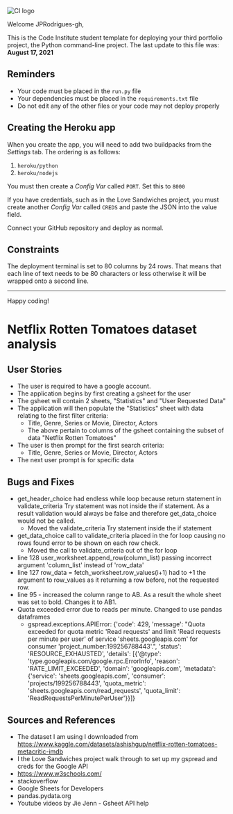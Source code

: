 ![CI logo](https://codeinstitute.s3.amazonaws.com/fullstack/ci_logo_small.png)

Welcome JPRodrigues-gh,

This is the Code Institute student template for deploying your third portfolio project, the Python command-line project. The last update to this file was: **August 17, 2021**

## Reminders

* Your code must be placed in the `run.py` file
* Your dependencies must be placed in the `requirements.txt` file
* Do not edit any of the other files or your code may not deploy properly

## Creating the Heroku app

When you create the app, you will need to add two buildpacks from the _Settings_ tab. The ordering is as follows:

1. `heroku/python`
2. `heroku/nodejs`

You must then create a _Config Var_ called `PORT`. Set this to `8000`

If you have credentials, such as in the Love Sandwiches project, you must create another _Config Var_ called `CREDS` and paste the JSON into the value field.

Connect your GitHub repository and deploy as normal.

## Constraints

The deployment terminal is set to 80 columns by 24 rows. That means that each line of text needs to be 80 characters or less otherwise it will be wrapped onto a second line.

-----
Happy coding!

# Netflix Rotten Tomatoes dataset analysis

## User Stories

* The user is required to have a google account.
* The application begins by first creating a gsheet for the user
* The gsheet will contain 2 sheets, "Statistics" and "User Requested Data"
* The application will then populate the "Statistics" sheet with data relating to the first filter criteria:
  * Title, Genre, Series or Movie, Director, Actors
  * The above pertain to columns of the gsheet containing the subset of data "Netflix Rotten Tomatoes"
* The user is then prompt for the first search criteria:
  * Title, Genre, Series or Movie, Director, Actors
* The next user prompt is for specific data

## Bugs and Fixes

* get_header_choice had endless while loop because return statement in validate_criteria Try statement was not inside the if statement. As a result validation would always be false and therefore get_data_choice would not be called.
  * Moved the validate_criteria Try statement inside the if statement
* get_data_choice call to validate_criteria placed in the for loop causing no rows found error to be shown on each row check. 
  * Moved the call to validate_criteria out of the for loop
* line 128 user_worksheet.append_row(column_list) passing incorrect argument 'column_list' instead of 'row_data'
* line 127 row_data = fetch_worksheet.row_values(i+1) had to +1 the argument to row_values as it returning a row before, not the requested row.
* line 95 - increased the column range to AB. As a result the whole sheet was set to bold. Changes it to AB1.
* Quota exceeded error due to reads per minute. Changed to use pandas dataframes
  * gspread.exceptions.APIError: {'code': 429, 'message': "Quota exceeded for quota metric 'Read requests' and limit 'Read 
    requests per minute per user' of service 'sheets.googleapis.com' for consumer 'project_number:199256788443'.", 'status': 'RESOURCE_EXHAUSTED', 'details': [{'@type': 'type.googleapis.com/google.rpc.ErrorInfo', 'reason': 'RATE_LIMIT_EXCEEDED', 'domain': 'googleapis.com', 'metadata': {'service': 'sheets.googleapis.com', 'consumer': 'projects/199256788443', 'quota_metric': 'sheets.googleapis.com/read_requests', 'quota_limit': 'ReadRequestsPerMinutePerUser'}}]}

## Sources and References

* The dataset I am using I downloaded from https://www.kaggle.com/datasets/ashishgup/netflix-rotten-tomatoes-metacritic-imdb
* I the Love Sandwiches project walk through to set up my gspread and creds for the Google API 
* https://www.w3schools.com/
* stackoverflow
* Google Sheets for Developers
* pandas.pydata.org
* Youtube videos by Jie Jenn - Gsheet API help

